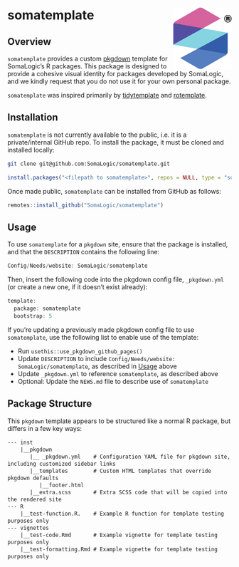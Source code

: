
# somatemplate <a href="https://somalogic.github.io/somatemplate"><img src="man/figures/logo.png" align="right" height="138" alt="somatemplate website" /></a>

## Overview

`somatemplate` provides a custom
[pkgdown](https://pkgdown.r-lib.org/index.html) template for SomaLogic’s
R packages. This package is designed to provide a cohesive visual
identity for packages developed by SomaLogic, and we kindly request that
you do not use it for your own personal package.

`somatemplate` was inspired primarily by
[tidytemplate](https://tidytemplate.tidyverse.org/) and
[rotemplate](https://docs.ropensci.org/rotemplate/).

## Installation

`somatemplate` is not currently available to the public, i.e. it is a
private/internal GitHub repo. To install the package, it must be cloned
and installed locally:

``` bash
git clone git@github.com:SomaLogic/somatemplate.git
```

``` r
install.packages("<filepath to somatemplate>", repos = NULL, type = "source")
```

Once made public, `somatemplate` can be installed from GitHub as
follows:

``` r
remotes::install_github("SomaLogic/somatemplate")
```

## <a id="usage"></a>Usage

To use `somatemplate` for a `pkgdown` site, ensure that the package is
installed, and that the `DESCRIPTION` contains the following line:

``` r
Config/Needs/website: SomaLogic/somatemplate
```

Then, insert the following code into the pkgdown config file,
`_pkgdown.yml` (or create a new one, if it doesn’t exist already):

``` r
template:
  package: somatemplate
  bootstrap: 5
```

If you’re updating a previously made pkgdown config file to use
`somatemplate`, use the following list to enable use of the template:

- Run `usethis::use_pkgdown_github_pages()`
- Update `DESCRIPTION` to include
  `Config/Needs/website: SomaLogic/somatemplate`, as described in
  [Usage](#usage) above
- Update `_pkgdown.yml` to reference `somatemplate`, as described above
- Optional: Update the `NEWS.md` file to describe use of `somatemplate`

## Package Structure

This `pkgdown` template appears to be structured like a normal R
package, but differs in a few key ways:

    --- inst
        |__pkgdown
           |__ _pkgdown.yml    # Configuration YAML file for pkgdown site, including customized sidebar links
           |__templates        # Custom HTML templates that override pkgdown defaults
              |__footer.html
           |__extra.scss       # Extra SCSS code that will be copied into the rendered site
    --- R
        |__test-function.R.    # Example R function for template testing purposes only
    --- vignettes
        |__test-code.Rmd       # Example vignette for template testing purposes only
        |__test-formatting.Rmd # Example vignette for template testing purposes only
